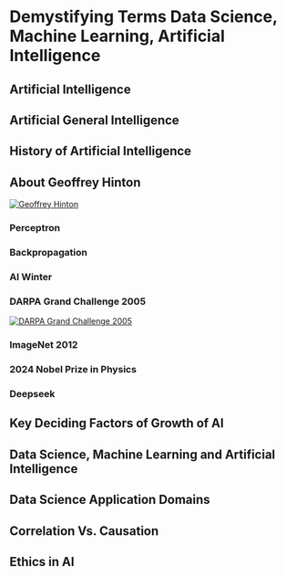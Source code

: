 # Demystifying Terms Data Science, Machine Learning, Artificial Intelligence
## Artificial Intelligence
## Artificial General Intelligence
## History of Artificial Intelligence
## About Geoffrey Hinton
[![Geoffrey Hinton](https://img.youtube.com/vi/l9RWTMNnvi4/0.jpg)](https://youtu.be/l9RWTMNnvi4)
### Perceptron
### Backpropagation
### AI Winter
### DARPA Grand Challenge 2005
[![DARPA Grand Challenge 2005](https://img.youtube.com/vi/2gQ3P5BpLjQ/0.jpg)](https://youtu.be/2gQ3P5BpLjQ)

### ImageNet 2012
### 2024 Nobel Prize in Physics
### Deepseek
## Key Deciding Factors of Growth of AI
## Data Science, Machine Learning and Artificial Intelligence
## Data Science Application Domains
## Correlation Vs. Causation
## Ethics in AI

